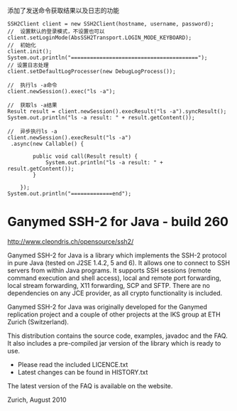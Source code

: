 
添加了发送命令获取结果以及日志的功能

```
SSH2Client client = new SSH2Client(hostname, username, password);
//  设置默认的登录模式，不设置也可以
client.setLoginMode(AbsSSH2Transport.LOGIN_MODE_KEYBOARD); 
//  初始化
client.init();
System.out.println("========================================");
// 设置日志处理
client.setDefaultLogProcesser(new DebugLogProcess());

//  执行ls -a命令
client.newSession().exec("ls -a");

//  获取ls -a结果
Result result = client.newSession().execResult("ls -a").syncResult();
System.out.println("ls -a result: " + result.getContent());

//  异步执行ls -a
client.newSession().execResult("ls -a")
 .async(new Callable() {

		public void call(Result result) {
			System.out.println("ls -a result: " + result.getContent());
		}

	});
System.out.println("=============end");
```

Ganymed SSH-2 for Java - build 260
========================================

http://www.cleondris.ch/opensource/ssh2/

Ganymed SSH-2 for Java is a library which implements the SSH-2 protocol in pure Java
(tested on J2SE 1.4.2, 5 and 6). It allows one to connect to SSH servers from within
Java programs. It supports SSH sessions (remote command execution and shell access),
local and remote port forwarding, local stream forwarding, X11 forwarding, SCP and SFTP.
There are no dependencies on any JCE provider, as all crypto functionality is included.

Ganymed SSH-2 for Java was originally developed for the Ganymed replication project
and a couple of other projects at the IKS group at ETH Zurich (Switzerland).

This distribution contains the source code, examples, javadoc and the FAQ.
It also includes a pre-compiled jar version of the library which is ready to use.

- Please read the included LICENCE.txt
- Latest changes can be found in HISTORY.txt

The latest version of the FAQ is available on the website.

Zurich, August 2010
